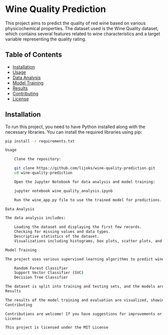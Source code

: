 # Wine Quality Prediction

This project aims to predict the quality of red wine based on various physicochemical properties. The dataset used is the Wine Quality dataset, which contains several features related to wine characteristics and a target variable representing the quality rating.

## Table of Contents
- [Installation](#installation)
- [Usage](#usage)
- [Data Analysis](#data-analysis)
- [Model Training](#model-training)
- [Results](#results)
- [Contributing](#contributing)
- [License](#license)

## Installation

To run this project, you need to have Python installed along with the necessary libraries. You can install the required libraries using pip:

```bash
pip install -r requirements.txt

Usage

    Clone the repository:

    git clone https://github.com/lijoks/wine-quality-prediction.git
    cd wine-quality-prediction

    Open the Jupyter Notebook for data analysis and model training:

    jupyter notebook wine_quality_analysis.ipynb

    Run the wine_app.py file to use the trained model for predictions.

Data Analysis

The data analysis includes:

    Loading the dataset and displaying the first few records.
    Checking for missing values and data types.
    Descriptive statistics of the dataset.
    Visualizations including histograms, box plots, scatter plots, and heatmaps to understand the relationships between features.

Model Training

The project uses various supervised learning algorithms to predict wine quality. The following models are implemented:

    Random Forest Classifier
    Support Vector Classifier (SVC)
    Decision Tree Classifier

The dataset is split into training and testing sets, and the models are evaluated based on accuracy and F1-score.
Results

The results of the model training and evaluation are visualized, showing the performance of each model. The best-performing model is selected based on the evaluation metrics.
Contributing

Contributions are welcome! If you have suggestions for improvements or features, please feel free to open an issue or submit a pull request.
License

This project is licensed under the MIT License 

